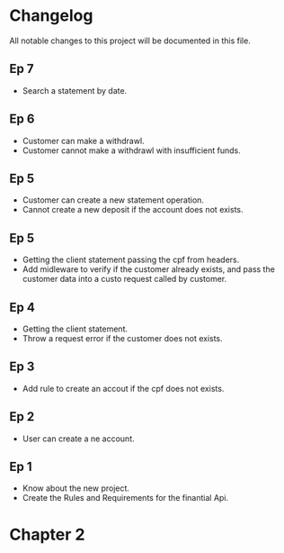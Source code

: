# Changelog

All notable changes to this project will be documented in this file.

## Ep 7

- Search a statement by date.

## Ep 6

- Customer can make a withdrawl.
- Customer cannot make a withdrawl with insufficient funds.

## Ep 5

- Customer can create a new statement operation.
- Cannot create a new deposit if the account does not exists.

## Ep 5

- Getting the client statement passing the cpf from headers.
- Add midleware to verify if the customer already exists, and pass the customer data into a custo request called by customer.

## Ep 4

- Getting the client statement.
- Throw a request error if the customer does not exists.

## Ep 3

- Add rule to create an accout if the cpf does not exists.

## Ep 2

- User can create a ne account.

## Ep 1

- Know about the new project.
- Create the Rules and Requirements for the finantial Api.

# Chapter 2
